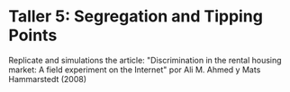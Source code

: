 # Taller 5: Segregation and Tipping Points
Replicate and simulations the article:  "Discrimination in the rental housing market: A field experiment on the Internet" por Ali M. Ahmed y Mats Hammarstedt (2008)
